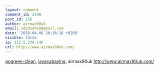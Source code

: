 ```yaml
---
layout: comment
comment_id: 2490
post_id: 156
author: airmax90uk
email: idpdnehsm@gmail.com
date: '2018-04-06 20:16:16 +0200'
visible: false
ip: 112.5.238.146
url: http://www.airmax90uk.com/
---
```

<a href="http://www.gogreen-clean.com/">gogreen-clean</a>, <a href="http://www.lavacabaylng.com/">lavacabaylng</a>,
airmax90uk http://www.airmax90uk.com/
